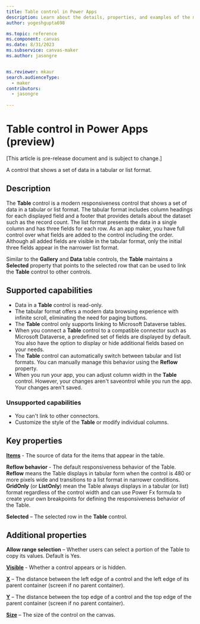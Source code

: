```yaml
---
title: Table control in Power Apps
description: Learn about the details, properties, and examples of the modern Table control in Power Apps.
author: yogeshgupta698

ms.topic: reference
ms.component: canvas
ms.date: 8/31/2023
ms.subservice: canvas-maker
ms.author: jasongre


ms.reviewer: mkaur
search.audienceType: 
  - maker
contributors:
  - jasongre
  
---
```

# Table control in Power Apps (preview)

[This article is pre-release document and is subject to change.]

A control that shows a set of data in a tabular or list format.

## Description
The **Table** control is a modern responsiveness control that shows a set of data in a tabular or list format. The tabular format includes column headings for each displayed field and a footer that provides details about the dataset such as the record count. The list format presents the data in a single column and has three fields for each row. As an app maker, you have full control over what fields are added to the control including the order. Although all added fields are visible in the tabular format, only the initial three fields appear in the narrower list format.

Similar to the **Gallery** and **Data** table controls, the **Table** maintains a **Selected** property that points to the selected row that can be used to link the **Table** control to other controls.

## Supported capabilities
- Data in a **Table** control is read-only.
- The tabular format offers a modern data browsing experience with infinite scroll, eliminating the need for paging buttons.
- The **Table** control only supports linking to Microsoft Dataverse tables.
- When you connect a **Table** control to a compatible connector such as Microsoft Dataverse, a predefined set of fields are displayed by default. You also have the option to display or hide additional fields based on your needs.
- The **Table** control can automatically switch between tabular and list formats. You can manually manage this behavior using the **Reflow** property.
- When you run your app, you can adjust column width in the **Table** control. However, your changes aren't saveontrol while you run the app. Your changes aren't saved.

### Unsupported capabilities
* You can't link to other connectors.
* Customize the style of the **Table** or modify individual columns.

## Key properties
**[Items](../properties-core.md)** - The source of data for the items that appear in the table. 

**Reflow behavior** - The default responsiveness behavior of the Table. **Reflow** means the Table displays in tabular form when the control is 480 or more pixels wide and transitions to a list format in narrower conditions. **GridOnly** (or **ListOnly**) mean the Table always displays in a tabular (or list) format regardless of the control width and can use Power Fx formula to create your own breakpoints for defining the responsiveness behavior of the Table.  

**Selected** – The selected row in the **Table** control.

## Additional properties
**Allow range selection** – Whether users can select a portion of the Table to copy its values. Default is Yes.

**[Visible](../properties-core.md)** - Whether a control appears or is hidden.

**[X](../properties-size-location.md)** – The distance between the left edge of a control and the left edge of its parent container (screen if no parent container).

**[Y](../properties-size-location.md)** – The distance between the top edge of a control and the top edge of the parent container (screen if no parent container).

**[Size](../properties-text.md)** – The size of the control on the canvas.











